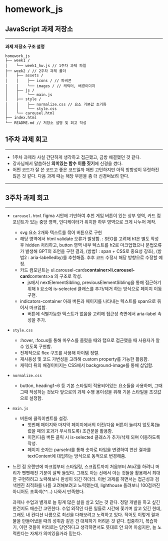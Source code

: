 # homework_js

## JavaScript 과제 저장소

---

**과제 저장소 구조 설명**

```
homework_js
├── week1 /
│    └── week1_hw.js // 1주차 과제 파일
├── week2 / // 2주차 과제 폴더
│    ├── assets /
│    │    ├── icons / // 파비콘
│    │    └── images / // 캐릭터, 배경이미지
│    ├── js /
│    │    └── main.js
│    ├── style /
│    │    ├── normalize.css // 요소 기본값 초기화
│    │    └── style.css
│    └── carousel.html
├── index.html
└── README.md // 저장소 설명 및 회고 작성
```

## 1주차 과제 회고

---

- 1주차 과제라 사실 간단하게 생각하고 접근했고, 금방 해결했던 것 같다.
- 강사님께서 말씀하신 **의미있는 함수 이름 짓기**에 신경을 썼다.
- 어떤 코드가 잘 쓴 코드고 좋은 코드일까 매번 고민하지만 아직 방향성이 뚜렷하진 않은 것 같다. 다음 과제 때는 해당 부분을 좀 더 신경써보려 한다.

---

## 3주차 과제 회고

---

- `carousel.html`
  figma 시안에 기반하여 추천 게임 버튼이 있는 상부 영역, 카드 컴포넌트가 있는 중앙 영역, 인디케이터가 위치한 하부 영역으로 크게 나누어 제작.
  - svg 요소 2개와 텍스트를 묶어 버튼으로 구현
  - 해당 영역에서 html validate 오류가 발생함.
    : SEO를 고려해 h1은 별도 작성 후 hidden 처리하고, button 영역 내부 텍스트를 h2로 마크업했으나 문법오류가 발생해 GPT의 조언을 구한 결과, (방법1 : span + CSS로 중요성 강조), (방법2 : aria-labelledby)를 추천해줌. 추후 코드 수정시 해당 방향으로 수정할 예정.
  - 카드 컴포넌트는 ul.carousel-cards**container>li.carousel-card**contents>a 의 구조로 작성.
    - js에서 nextElementSibling, previousElementSibling을 통해 접근하기 위해 li 요소에 is-selected 클래스를 추가/제거 하는 방식으로 페이지 이동 구현.
  - indicators-container 아래 버튼과 페이지를 나타내는 텍스트를 span으로 묶어서 마크업함.
    - 버튼에 식별가능한 텍스트가 없음을 고려해 접근성 측면에서 aria-label 속성을 추가.
- `style.css`
  - :hover, :focus를 통해 마우스를 올렸을 때와 탭으로 접근했을 때 사용자가 알 수 있도록 구현함.
  - 전체적으로 flex 구조를 사용해 아이템 정렬.
  - 재사용성 및 코드 가변성을 고려해 custom property를 가능한 활용함.
  - 캐릭터 뒤의 배경이미지는 CSS에서 background-image를 통해 삽입함.
- `normalize.css`
  - button, heading1~6 등 기본 스타일이 적용되어있는 요소들을 사용하며, 그때그때 작성하는 것보다 앞으로의 과제 수행 용이성을 위해 기본 스타일을 초깃값으로 설정함.
- `main.js`
  - 버튼에 클릭이벤트를 설정.
    - 첫번째 페이지와 마지막 페이지에서의 이전/다음 버튼이 눌리지 않도록(눌렀을 때의 효과가 무시되도록) 조건문을 활용함.
    - 이전/다음 버튼 클릭 시 is-selected 클래스가 추가/삭제 되며 이동하도록 작성.
    - 페이지 숫자는 parseInt를 통해 숫자로 타입을 변경하여 연산 결과를 textContent에 대입하는 방식으로 동적으로 변경해줌.

- 느낀 점
  오랜만에 마크업부터 스타일링, 스크립트까지 처음부터 AtoZ를 하려니 머리가 뻣뻣해진 기분이 살짝 들었다. 그래도 아는 선에서 아는 것들을 활용해서 최대한 구현하려고 노력해보니 완성이 되긴 하더라.
  이번 과제를 하면서는 접근성과 검색엔진 최적화를 나름 고려해보려고 노력했는데, lighthouse 돌려보니 100점까진 아니어도 초록색(^^...) 나와서 만족했다.

  과제나 수업과 별개로 늘 핑계 많은 삶을 살고 있는 것 같다. 정말 개발을 하고 싶긴 한건지도 매순간 고민한다. 수업 외적인 다른 일들로 시간에 쫓기며 살고 있긴 한데, 그래도 내 컨디션 나름으로 최선을 다해보려고 노력하고 있다. 적어도 이렇게 결과물을 만들어냈을 때의 성취감 같은 건 대체하기 어려운 것 같다. 집중하기, 복습하기, 이런 것들이 머리로는 당연하다고 생각하면서도 뜻대로 안 되어 아쉽지만, 늘 노력한다는 자체가 의미있을거라 믿는다.
